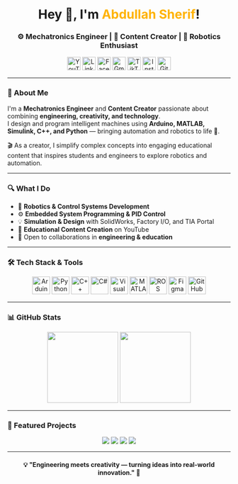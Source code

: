 <!-- Banner Section --> 
<h1 align="center">Hey 👋, I'm <span style="color:#ffb300;">Abdullah Sherif</span>!</h1> 
<h3 align="center">⚙️ Mechatronics Engineer | 🎥 Content Creator | 🤖 Robotics Enthusiast</h3> 
 
<!-- Social Icons --> 
<p align="center"> 
  <a href="https://youtube.com/@engabdullah-sherif?si=4Oli-0wm84v35MGa" target="_blank"><img src="https://cdn-icons-png.flaticon.com/512/1384/1384060.png" height="30px" alt="YouTube"/></a> 
  <a href="#" target="_blank"><img src="https://cdn-icons-png.flaticon.com/512/174/174857.png" height="30px" alt="LinkedIn"/></a> 
  <a href="https://www.facebook.com/share/18uJgkHxof/" target="_blank"><img src="https://cdn-icons-png.flaticon.com/512/733/733547.png" height="30px" alt="Facebook"/></a> 
  <a href="Eng.abdullah.sherif@gmail.com" target="_blank"><img src="https://cdn-icons-png.flaticon.com/512/281/281769.png" height="30px" alt="Gmail"/></a> 
  <a href="https://www.tiktok.com/@eng_abdullah_sherif?is_from_webapp=1&sender_device=pc" target="_blank"><img src="https://cdn-icons-png.flaticon.com/512/3046/3046126.png" height="30px" alt="TikTok"/></a> 
  <a href="https://www.instagram.com/abdullah_el_sherif?igsh=MW03aHlzNHBvYnFzaQ==" target="_blank"><img src="https://cdn-icons-png.flaticon.com/512/2111/2111463.png" height="30px" alt="Instagram"/></a> 
  <a href="#" target="_blank"><img src="https://cdn-icons-png.flaticon.com/512/733/733553.png" height="30px" alt="GitHub"/></a> 
</p> 
 
--- 
 
### 🧠 About Me 
 
I'm a **Mechatronics Engineer** and **Content Creator** passionate about combining **engineering, creativity, and technology**.  
I design and program intelligent machines using **Arduino, MATLAB, Simulink, C++, and Python** — bringing automation and robotics to life 🤖. 
 
🎬 As a creator, I simplify complex concepts into engaging educational content that inspires students and engineers to explore robotics and automation. 
 
--- 
 
### 🔍 What I Do 
 
- 🧩 **Robotics & Control Systems Development**  
- ⚙️ **Embedded System Programming & PID Control**  
- 💡 **Simulation & Design** with SolidWorks, Factory I/O, and TIA Portal  
- 🎥 **Educational Content Creation** on YouTube  
- 🤝 Open to collaborations in **engineering & education**  
 
--- 
 
### 🛠️ Tech Stack & Tools 
 
<p align="center"> 
  <img src="https://cdn.jsdelivr.net/gh/devicons/devicon/icons/arduino/arduino-original.svg" height="40" alt="Arduino"/> 
  <img src="https://cdn.jsdelivr.net/gh/devicons/devicon/icons/python/python-original.svg" height="40" alt="Python"/> 
  <img src="https://cdn.jsdelivr.net/gh/devicons/devicon/icons/cplusplus/cplusplus-original.svg" height="40" alt="C++"/> 
  <img src="https://cdn.jsdelivr.net/gh/devicons/devicon/icons/csharp/csharp-original.svg" height="40" alt="C#"/> 
  <img src="https://cdn.jsdelivr.net/gh/devicons/devicon/icons/visualstudio/visualstudio-plain.svg" height="40" alt="Visual Studio"/> 
  <img src="https://cdn.jsdelivr.net/gh/devicons/devicon/icons/matlab/matlab-original.svg" height="40" alt="MATLAB"/> 
  <img src="https://cdn.jsdelivr.net/gh/simple-icons/simple-icons/icons/ros.svg" height="40" alt="ROS"/> 
  <img src="https://cdn.jsdelivr.net/gh/devicons/devicon/icons/figma/figma-original.svg" height="40" alt="Figma"/> 
  <img src="https://cdn.jsdelivr.net/gh/devicons/devicon/icons/github/github-original.svg" height="40" alt="GitHub"/> 
</p> 
 
--- 
 
### 📊 GitHub Stats 
 
<p align="center"> 
  <img src="https://github-readme-stats.vercel.app/api?username=AbdullahSherif&show_icons=true&theme=radical&hide_border=true" height="160px" /> 
  <img src="https://github-readme-stats.vercel.app/api/top-langs/?username=AbdullahSherif&layout=compact&theme=radical&hide_border=true" height="160px" /> 
</p> 
 
--- 
 
### 🚀 Featured Projects 
 
<p align="center"> 
  <a href="#"><img src="https://img.shields.io/badge/robot--arm-0055FF?style=for-the-badge&logo=arduino&logoColor=white" /></a> 
  <a href="#"><img src="https://img.shields.io/badge/pid--control-FF9900?style=for-the-badge&logo=python&logoColor=white" /></a> 
  <a href="#"><img src="https://img.shields.io/badge/inspection--robot-00C853?style=for-the-badge&logo=github&logoColor=white" /></a> 
  <a href="#"><img src="https://img.shields.io/badge/content--creation-FF4081?style=for-the-badge&logo=youtube&logoColor=white" /></a> 
</p> 
 
--- 
 
<h4 align="center">💡 "Engineering meets creativity — turning ideas into real-world innovation." 💫</h4>
